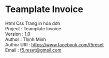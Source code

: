 # Teamplate Invoice
Html Css Trang in hóa đơn <br>
Project     : Teamplate Invoice <br>
Version     : 1.0 <br>
Author      : Thịnh Minh <br>
Author URI  : https://www.facebook.com/f5reset <br>
Email       : f5.reset@gmail.com
